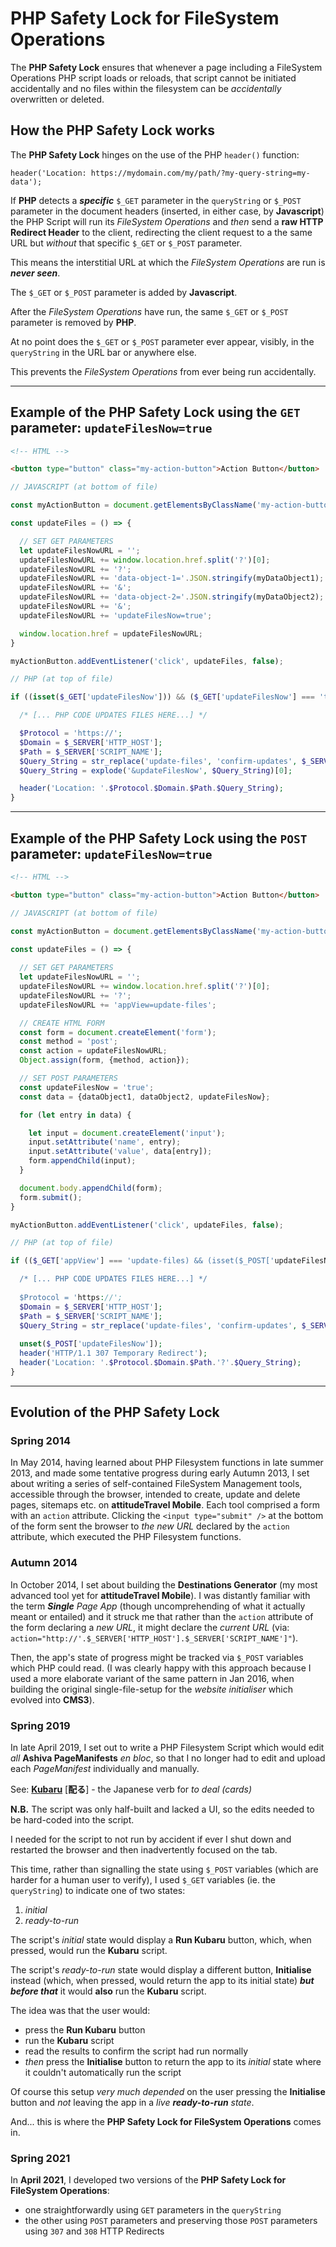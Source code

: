 # PHP Safety Lock for FileSystem Operations
The **PHP Safety Lock** ensures that whenever a page including a FileSystem Operations PHP script loads or reloads, that script cannot be initiated accidentally and no files within the filesystem can be *accidentally* overwritten or deleted.

## How the PHP Safety Lock works

The **PHP Safety Lock** hinges on the use of the PHP `header()` function:

    header('Location: https://mydomain.com/my/path/?my-query-string=my-data');

If **PHP** detects a ***specific*** `$_GET` parameter in the `queryString` or `$_POST` parameter in the document headers (inserted, in either case, by **Javascript**) the PHP Script will run its *FileSystem Operations* and *then* send a **raw HTTP Redirect Header** to the client, redirecting the client request to a the same URL but *without* that specific `$_GET` or `$_POST` parameter.

This means the interstitial URL at which the *FileSystem Operations* are run is ***never seen***.

The `$_GET` or `$_POST` parameter is added by **Javascript**.

After the *FileSystem Operations* have run, the same `$_GET` or `$_POST` parameter is removed by **PHP**.

At no point does the `$_GET` or `$_POST` parameter ever appear, visibly, in the `queryString` in the URL bar or anywhere else.

This prevents the *FileSystem Operations* from ever being run accidentally.

_______

## Example of the PHP Safety Lock using the `GET` parameter: `updateFilesNow=true`

```html
<!-- HTML -->

<button type="button" class="my-action-button">Action Button</button>
```

```javascript
// JAVASCRIPT (at bottom of file)

const myActionButton = document.getElementsByClassName('my-action-button')[0];

const updateFiles = () => {

  // SET GET PARAMETERS
  let updateFilesNowURL = '';
  updateFilesNowURL += window.location.href.split('?')[0];
  updateFilesNowURL += '?';
  updateFilesNowURL += 'data-object-1='.JSON.stringify(myDataObject1);
  updateFilesNowURL += '&';
  updateFilesNowURL += 'data-object-2='.JSON.stringify(myDataObject2);
  updateFilesNowURL += '&';
  updateFilesNowURL += 'updateFilesNow=true';

  window.location.href = updateFilesNowURL;
}

myActionButton.addEventListener('click', updateFiles, false);
```

```php
// PHP (at top of file)

if ((isset($_GET['updateFilesNow'])) && ($_GET['updateFilesNow'] === 'true')) {

  /* [... PHP CODE UPDATES FILES HERE...] */

  $Protocol = 'https://';
  $Domain = $_SERVER['HTTP_HOST'];
  $Path = $_SERVER['SCRIPT_NAME'];
  $Query_String = str_replace('update-files', 'confirm-updates', $_SERVER['QUERY_STRING']);
  $Query_String = explode('&updateFilesNow', $Query_String)[0];

  header('Location: '.$Protocol.$Domain.$Path.$Query_String);
}

```

_______

## Example of the PHP Safety Lock using the `POST` parameter: `updateFilesNow=true`

```html
<!-- HTML -->

<button type="button" class="my-action-button">Action Button</button>
```

```javascript
// JAVASCRIPT (at bottom of file)

const myActionButton = document.getElementsByClassName('my-action-button')[0];

const updateFiles = () => {
  
  // SET GET PARAMETERS
  let updateFilesNowURL = '';
  updateFilesNowURL += window.location.href.split('?')[0];
  updateFilesNowURL += '?';
  updateFilesNowURL += 'appView=update-files';  

  // CREATE HTML FORM
  const form = document.createElement('form');
  const method = 'post';
  const action = updateFilesNowURL;
  Object.assign(form, {method, action});

  // SET POST PARAMETERS
  const updateFilesNow = 'true';
  const data = {dataObject1, dataObject2, updateFilesNow};

  for (let entry in data) {

    let input = document.createElement('input');
    input.setAttribute('name', entry);
    input.setAttribute('value', data[entry]);
    form.appendChild(input);
  }

  document.body.appendChild(form);
  form.submit();
}

myActionButton.addEventListener('click', updateFiles, false);
```

```php
// PHP (at top of file)

if (($_GET['appView'] === 'update-files) && (isset($_POST['updateFilesNow'])) && ($_POST['updateFilesNow'] === 'true')) {

  /* [... PHP CODE UPDATES FILES HERE...] */
  
  $Protocol = 'https://';
  $Domain = $_SERVER['HTTP_HOST'];
  $Path = $_SERVER['SCRIPT_NAME'];
  $Query_String = str_replace('update-files', 'confirm-updates', $_SERVER['QUERY_STRING']);
  
  unset($_POST['updateFilesNow']);
  header('HTTP/1.1 307 Temporary Redirect');
  header('Location: '.$Protocol.$Domain.$Path.'?'.$Query_String);
}

```

______

## Evolution of the PHP Safety Lock

### Spring 2014

In May 2014, having learned about PHP Filesystem functions in late summer 2013, and made some tentative progress during early Autumn 2013, I set about writing a series of self-contained FileSystem Management tools, accessible through the browser, intended to create, update and delete pages, sitemaps etc. on **attitudeTravel Mobile**. Each tool comprised a form with an `action` attribute. Clicking the `<input type="submit" />` at the bottom of the form sent the browser to *the new URL* declared by the `action` attribute, which executed the PHP Filesystem functions.

### Autumn 2014

In October 2014, I set about building the **Destinations Generator** (my most advanced tool yet for **attitudeTravel Mobile**). I was distantly familiar with the term ***Single** Page App* (though uncomprehending of what it actually meant or entailed) and it struck me that rather than the `action` attribute of the form declaring a *new URL*, it might declare the *current URL* (via: `action="http://'.$_SERVER['HTTP_HOST'].$_SERVER['SCRIPT_NAME']"`).

Then, the app's state of progress might be tracked via `$_POST` variables which PHP could read. (I was clearly happy with this approach because I used a more elaborate variant of the same pattern in Jan 2016, when building the original single-file-setup for the *website initialiser* which evolved into **CMS3**). 

### Spring 2019

In late April 2019, I set out to write a PHP Filesystem Script which would edit *all* **Ashiva PageManifests** *en bloc*, so that I no longer had to edit and upload each *PageManifest* individually and manually.

See: [**Kubaru**](https://github.com/RouninMedia/kubaru) \[**配る**\] - the Japanese verb for *to deal (cards)*

**N.B.** The script was only half-built and lacked a UI, so the edits needed to be hard-coded into the script.

I needed for the script to not run by accident if ever I shut down and restarted the browser and then inadvertently focused on the tab.

This time, rather than signalling the state using `$_POST` variables (which are harder for a human user to verify), I used `$_GET` variables (ie. the `queryString`) to indicate one of two states:

  1. *initial*
  2. *ready-to-run*

The script's *initial* state would display a **Run Kubaru** button, which, when pressed, would run the **Kubaru** script.

The script's *ready-to-run* state would display a different button, **Initialise** instead (which, when pressed, would return the app to its initial state) ***but before that*** it would **also** run the **Kubaru** script.

The idea was that the user would:

 - press the **Run Kubaru** button
 - run the **Kubaru** script
 - read the results to confirm the script had run normally
 - *then* press the **Initialise** button to return the app to its *initial* state where it couldn't automatically run the script

Of course this setup *very much depended* on the user pressing the **Initialise** button and *not* leaving the app in a *live **ready-to-run** state*.

And... this is where the **PHP Safety Lock for FileSystem Operations** comes in.

### Spring 2021

In **April 2021**, I developed two versions of the **PHP Safety Lock for FileSystem Operations**:

 - one straightforwardly using `GET` parameters in the `queryString`
 - the other using `POST` parameters and preserving those `POST` parameters using `307` and `308` HTTP Redirects 
